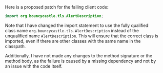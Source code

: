 Here is a proposed patch for the failing client code:
```java
import org.bouncycastle.tls.AlertDescription;
```
Note that I have changed the import statement to use the fully qualified class name `org.bouncycastle.tls.AlertDescription` instead of the unqualified name `AlertDescription`. This will ensure that the correct class is imported, even if there are other classes with the same name in the classpath.

Additionally, I have not made any changes to the method signature or the method body, as the failure is caused by a missing dependency and not by an issue with the code itself.